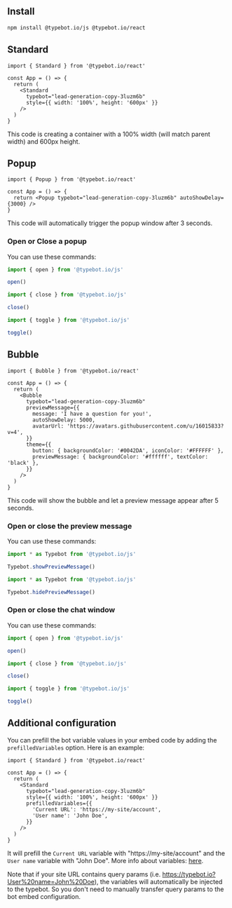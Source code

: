 ## Install

```bash
npm install @typebot.io/js @typebot.io/react
```

## Standard

```tsx
import { Standard } from '@typebot.io/react'

const App = () => {
  return (
    <Standard
      typebot="lead-generation-copy-3luzm6b"
      style={{ width: '100%', height: '600px' }}
    />
  )
}
```

This code is creating a container with a 100% width (will match parent width) and 600px height.

## Popup

```tsx
import { Popup } from '@typebot.io/react'

const App = () => {
  return <Popup typebot="lead-generation-copy-3luzm6b" autoShowDelay={3000} />
}
```

This code will automatically trigger the popup window after 3 seconds.

### Open or Close a popup

You can use these commands:

```js
import { open } from '@typebot.io/js'

open()
```

```js
import { close } from '@typebot.io/js'

close()
```

```js
import { toggle } from '@typebot.io/js'

toggle()
```

## Bubble

```tsx
import { Bubble } from '@typebot.io/react'

const App = () => {
  return (
    <Bubble
      typebot="lead-generation-copy-3luzm6b"
      previewMessage={{
        message: 'I have a question for you!',
        autoShowDelay: 5000,
        avatarUrl: 'https://avatars.githubusercontent.com/u/16015833?v=4',
      }}
      theme={{
        button: { backgroundColor: '#0042DA', iconColor: '#FFFFFF' },
        previewMessage: { backgroundColor: '#ffffff', textColor: 'black' },
      }}
    />
  )
}
```

This code will show the bubble and let a preview message appear after 5 seconds.

### Open or close the preview message

You can use these commands:

```js
import * as Typebot from '@typebot.io/js'

Typebot.showPreviewMessage()
```

```js
import * as Typebot from '@typebot.io/js'

Typebot.hidePreviewMessage()
```

### Open or close the chat window

You can use these commands:

```js
import { open } from '@typebot.io/js'

open()
```

```js
import { close } from '@typebot.io/js'

close()
```

```js
import { toggle } from '@typebot.io/js'

toggle()
```

## Additional configuration

You can prefill the bot variable values in your embed code by adding the `prefilledVariables` option. Here is an example:

```tsx
import { Standard } from '@typebot.io/react'

const App = () => {
  return (
    <Standard
      typebot="lead-generation-copy-3luzm6b"
      style={{ width: '100%', height: '600px' }}
      prefilledVariables={{
        'Current URL': 'https://my-site/account',
        'User name': 'John Doe',
      }}
    />
  )
}
```

It will prefill the `Current URL` variable with "https://my-site/account" and the `User name` variable with "John Doe". More info about variables: [here](/editor/variables).

Note that if your site URL contains query params (i.e. https://typebot.io?User%20name=John%20Doe), the variables will automatically be injected to the typebot. So you don't need to manually transfer query params to the bot embed configuration.
